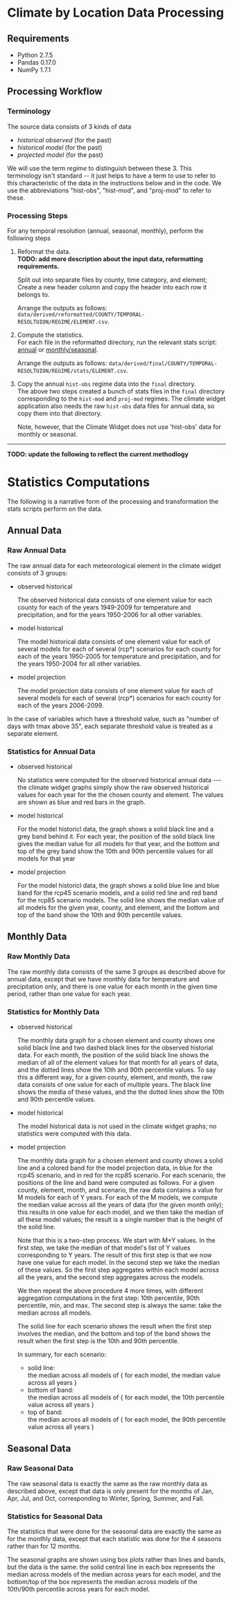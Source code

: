 # Climate by Location Data Processing
## Requirements
- Python 2.7.5
- Pandas 0.17.0
- NumPy 1.7.1

## Processing Workflow

### Terminology
The source data consists of 3 kinds of data

  * *historical observed*  (for the past)
  * *historical model*  (for the past)
  * *projected model*  (for the past)

We will use the term *regime* to distinguish between these 3.  This
terminology isn't standard -- it just helps to have a term to use to
refer to this characteristic of the data in the instructions below and
in the code.  We use the abbreviations "hist-obs", "hist-mod", and
"proj-mod" to refer to these.

### Processing Steps
For any temporal resolution (annual, seasonal, monthly), perform the following steps

1. Reformat the data.  
   **TODO: add more description about the input data, reformatting requirements.**

   Split out into separate files by county, time category, and element;
   Create a new header column and copy the header into each row it belongs to.

   Arrange the outputs as follows:
   `data/derived/reformatted/COUNTY/TEMPORAL-RESOLTUION/REGIME/ELEMENT.csv`.

2. Compute the statistics.  
   For each file in the reformatted directory, run the relevant stats script: [annual](stats-annual) or [monthly/seasonal](stats-ms).

   Arrange the outputs as follows:
   `data/derived/final/COUNTY/TEMPORAL-RESOLTUION/REGIME/stats/ELEMENT.csv`.

3. Copy the annual `hist-obs` regime data into the `final` directory.  
   The above two steps created a bunch of stats files in the `final` directory corresponding
   to the `hist-mod` and `proj-mod` regimes.  The climate widget application also needs
   the raw `hist-obs` data files for annual data, so copy them into that directory.

   Note, however, that the Climate Widget does not use 'hist-obs' data for monthly or seasonal.

---
**TODO: update the following to reflect the current methodlogy**

# Statistics Computations
The following is a narrative form of the processing and transformation the stats scripts perform on the data.

## Annual Data

### Raw Annual Data
The raw annual data for each meteorological element in the climate widget consists of 3 groups:

 * observed historical  

   The observed historical data consists of one element value for each county for each
   of the years 1949-2009 for temperature and precipitation, and for the years
   1950-2006 for all other variables.

 * model historical  

   The model historical data consists of one element value for each of several models
   for each of several (rcp*) scenarios for each county for each of the years 1950-2005
   for temperature and precipitation, and for the years 1950-2004 for all other
   variables.

 * model projection  

   The model projection data consists of one element value for each of several models
   for each of several (rcp*) scenarios for each county for each of the years 2006-2099.

In the case of variables which have a threshold value, such as "number of days with tmax
above 35", each separate threshold value is treated as a separate element.

### Statistics for Annual Data

 * observed historical  

   No statistics were computed for the observed historical annual data --- the climate widget
   graphs simply show the raw observed historical values for each year for the the chosen
   county and element.  The values are shown as blue and red bars in the graph.

 * model historical  

   For the model historicl data, the graph shows a solid black line
   and a grey band behind it.  For each year, the position of the
   solid black line gives the median value for all models for that
   year, and the bottom and top of the grey band show the 10th and
   90th percentile values for all models for that year

 * model projection

   For the model historicl data, the graph shows a solid blue line and blue
   band for the rcp45 scenario models, and a solid red line and red band
   for the rcp85 scenario models.  The solid line shows the median value
   of all models for the given year, county, and element, and the bottom
   and top of the band show the 10th and 90th percentile values.

## Monthly Data

### Raw Monthly Data

The raw monthly data consists of the same 3 groups as described above for
annual data, except that we have monthly data for temperature and precipitation
only, and there is one value for each month in the given time period, rather
than one value for each year.

### Statistics for Monthly Data

 * observed historical  

   The monthly data graph for a chosen element and county shows one solid black line
   and two dashed black lines for the observed historial data.  For each month, the
   position of the solid black line shows the median of all of the element values
   for that month for all years of data, and the dotted lines show the 10th and 90th
   percentile values.  To say this a different way, for a given county, element, and
   month, the raw data consists of one value for each of multiple years.  The black
   line shows the media of these values, and the the dotted lines show the 10th and 90th
   percentile values.

 * model historical  

   The model historical data is not used in the climate widget graphs; no statistics
   were computed with this data.

 * model projection

   The monthly data graph for a chosen element and county shows a solid line
   and a colored band for the model projection data, in blue for the rcp45 scenario,
   and in red for the rcp85 scenario.  For each scenario, the positions of
   the line and band were computed as follows.  For a given county, element,
   month, and scenario, the raw data contains a value for M models for each
   of Y years.  For each of the M models, we compute the median value
   across all the years of data (for the given month only); this results in one
   value for each model, and we then take the median of all these model values;
   the result is a single number that is the height of the solid line.

   Note that this is a two-step process.  We start with M*Y values.  In the first
   step, we take the median of that model's list of Y values corresponding to Y years.
   The result of this first step is that we now have one value for each model.
   In the second step we take the median of these values.  So the first step
   aggregates within each model across all the years, and the second step
   aggregates across the models.

   We then repeat the above procedure 4 more times, with different aggregation
   computations in the first step: 10th percentile, 90th percentile, min, and max.
   The second step is always the same: take the median across all models.

   The solid line for each scenario shows the result when the first step involves
   the median, and the bottom and top of the band shows the result when the
   first step is the 10th and 90th percentile.

   In summary, for each scenario:

     * solid line:  
       the median across all models of { for each model, the median value across all years }
     * bottom of band:  
       the median across all models of { for each model, the 10th percentile value across all years }
     * top of band:  
       the median across all models of { for each model, the 90th percentile value across all years }


## Seasonal Data

### Raw Seasonal Data

The raw seasonal data is exactly the same as the raw monthly data as described above,
except that data is only present for the months of Jan, Apr, Jul, and Oct, corresponding
to Winter, Spring, Summer, and Fall.

### Statistics for Seasonal Data

The statistics that were done for the seasonal data are exactly the same as for
the monthly data, except that each statistic was done for the 4 seasons rather
than for 12 months.

The seasonal graphs are shown using box plots rather than lines and
bands, but the data is the same: the solid central line in each box
represents the median across models of the median across years for
each model, and the bottom/top of the box represents the median across
models of the 10th/90th percentile across years for each model.
